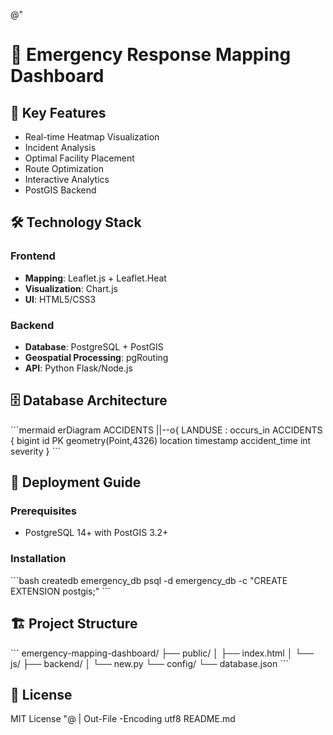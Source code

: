 @"
# 🚨 Emergency Response Mapping Dashboard


## 🌟 Key Features
- Real-time Heatmap Visualization
- Incident Analysis
- Optimal Facility Placement
- Route Optimization
- Interactive Analytics
- PostGIS Backend

## 🛠 Technology Stack
### Frontend
- **Mapping**: Leaflet.js + Leaflet.Heat
- **Visualization**: Chart.js
- **UI**: HTML5/CSS3

### Backend
- **Database**: PostgreSQL + PostGIS
- **Geospatial Processing**: pgRouting
- **API**: Python Flask/Node.js

## 🗄️ Database Architecture
\`\`\`mermaid
erDiagram
    ACCIDENTS ||--o{ LANDUSE : occurs_in
    ACCIDENTS {
        bigint id PK
        geometry(Point,4326) location
        timestamp accident_time
        int severity
    }
\`\`\`

## 🚀 Deployment Guide
### Prerequisites
- PostgreSQL 14+ with PostGIS 3.2+

### Installation
\`\`\`bash
createdb emergency_db
psql -d emergency_db -c "CREATE EXTENSION postgis;"
\`\`\`

## 🏗️ Project Structure
\`\`\`
emergency-mapping-dashboard/
├── public/
│   ├── index.html
│   └── js/
├── backend/
│   └── new.py
└── config/
    └── database.json
\`\`\`

## 📜 License
MIT License
"@ | Out-File -Encoding utf8 README.md